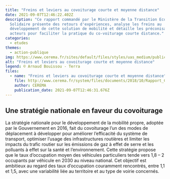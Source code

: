 ```yaml
---
title: "Freins et leviers au covoiturage courte et moyenne distance"
date: 2021-09-07T12:46:22.402Z
description: "Ce rapport commandé par le Ministère de la Transition Ecologique et
  Solidaire présente des retours d'expériences, analyse les freins au
  développement de cette solution de mobilité et détaille les préconisations des
  acteurs pour faciliter la pratique du co-voiturage courte distance."
categories:
  - etudes
themes:
  - action-publique
img: https://www.cerema.fr/sites/default/files/styles/uas_medium/public/media/images/2018/04/DaGLR5sU0AEM0ux.jpg%20large.jpg
alt: "Freins et leviers au covoiturage courte et moyenne distance"
legend: © Arnaud Bouissou - Terra
files:
  - name: "Freins et leviers au covoiturage courte et moyenne distance"
    file: http://www.cerema.fr/system/files/documents/2018/10/Rapport_Cerema_covoiturage_courte-distance_final.pdf
    author: CEREMA
    publication_date: 2021-09-07T12:46:31.676Z
---
```



## Une stratégie nationale en faveur du covoiturage

La stratégie nationale pour le développement de la mobilité propre, adoptée par le Gouvernement en 2016, fait du covoiturage l’un des modes de déplacement à développer pour améliorer l’efficacité du système de transport, optimiser l’usage des infrastructures routières et limiter les impacts du trafic routier sur les émissions de gaz à effet de serre et les polluants à effet sur la santé et l’environnement. Cette stratégie propose que le taux d’occupation moyen des véhicules particuliers tende vers 1,8 – 2 occupants par véhicule en 2030 au niveau national. Cet objectif est ambitieux au regard des taux d’occupation couramment rencontrés, entre 1,1 et 1,5, avec une variabilité liée au territoire et au type de voirie concernés.
